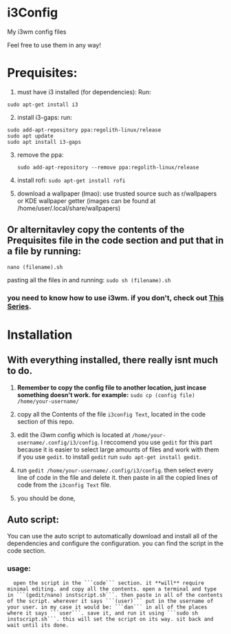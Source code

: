 # i3Config
My i3wm config files

Feel free to use them in any way!
# Prequisites:
  1. must have i3 installed (for dependencies):
    Run:
    
    sudo apt-get install i3
    
  2. install i3-gaps:
    run:
    
    sudo add-apt-repository ppa:regolith-linux/release
    sudo apt update
    sudo apt install i3-gaps
    
  3. remove the ppa:
     ```
     sudo add-apt-repository --remove ppa:regolith-linux/release
     ```
  4. install rofi:
    ```
    sudo apt-get install rofi
    ```
    
  5. download a wallpaper (lmao):
     use trusted source such as r/wallpapers or KDE wallpaper getter (images can be found at /home/user/.local/share/wallpapers)
     
## Or alternitavley copy the contents of the Prequisites file in the code section and put that in a file by running:
  ```
  nano (filename).sh
  ```
  pasting all the files in and running:
    ```
    sudo sh (filename).sh
    ```
### you need to know how to use i3wm. if you don't, check out [This Series](https://www.youtube.com/watch?v=j1I63wGcvU4&list=PL5ze0DjYv5DbCv9vNEzFmP6sU7ZmkGzcf).


# Installation

## With everything installed, there really isnt much to do.

1. **Remember to copy the config file to another location, just incase something doesn't work. for example:** ```sudo cp (config file) /home/your-username/```

2. copy all the Contents of the file ```i3config Text```, located in the code section of this repo.

3. edit the i3wm config which is located at ```/home/your-username/.config/i3/config```. I reccomend you use ```gedit``` for this part because it is easier to select large amounts of files and work with them if you use ```gedit```. to install ```gedit``` run ```sudo apt-get install gedit```.

4. run ```gedit /home/your-username/.config/i3/config```. then select every line of code in the file and delete it. then paste in all the copied lines of code from the ```i3config Text``` file.

5. you should be done, 

## Auto script:
  You can use the auto script to automatically download and install all of the dependencies and configure the configuration. you can find the script in the code section.
  ### usage:
      open the script in the ```code``` section. it **will** require minimal editing. and copy all the contents. open a terminal and type in ```(gedit/nano) instscript.sh```. then paste in all of the contents of the script. wherever it says ```(user)``` put in the username of your user. in my case it would be: ```dan``` in all of the places where it says ```user```. save it, and run it using ```sudo sh instscript.sh```. this will set the script on its way. sit back and wait until its done.
